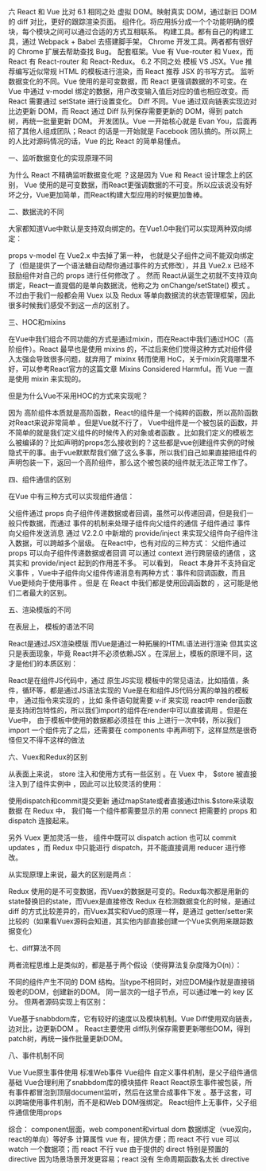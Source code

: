 六 React 和 Vue 比对
6.1 相同之处
虚拟 DOM。映射真实 DOM，通过新旧 DOM 的 diff 对比，更好的跟踪渲染页面。
组件化。将应用拆分成一个个功能明确的模块，每个模块之间可以通过合适的方式互相联系。
构建工具。都有自己的构建工具，通过 Webpack + Babel 去搭建脚手架。
Chrome 开发工具。两者都有很好的 Chrome 扩展去帮助查找 Bug。
配套框架。Vue 有 Vue-router 和 Vuex，而 React 有 React-router 和 React-Redux。
6.2 不同之处
模板 VS JSX。Vue 推荐编写近似常规 HTML 的模板进行渲染，而 React 推荐 JSX 的书写方式。
监听数据变化的不同。Vue 使用的是可变数据，而 React 更强调数据的不可变。在 Vue 中通过 v-model 绑定的数据，用户改变输入值后对应的值也相应改变。而 React 需要通过 setState 进行设置变化。
Diff 不同。Vue 通过双向链表实现边对比边更新 DOM，而 React 通过 Diff 队列保存需要更新的 DOM，得到 patch 树，再统一批量更新 DOM。
开发团队。Vue 一开始核心就是 Evan You，后面再招了其他人组成团队；React 的话是一开始就是 Facebook 团队搞的。所以网上的人比对源码情况的话，Vue 的比 React 的简单易懂点。


一、监听数据变化的实现原理不同

为什么 React 不精确监听数据变化呢 ？这是因为 Vue 和 React 设计理念上的区别， Vue 使用的是可变数据，而React更强调数据的不可变。所以应该说没有好坏之分，Vue更加简单，而React构建大型应用的时候更加鲁棒。

二、数据流的不同

大家都知道Vue中默认是支持双向绑定的。在Vue1.0中我们可以实现两种双向绑定：

props 
v-model 
在 Vue2.x 中去掉了第一种， 也就是父子组件之间不能双向绑定了（但是提供了一个语法糖自动帮你通过事件的方式修改），并且 Vue2.x 已经不鼓励组件对自己的 props 进行任何修改了 。
然而 React从诞生之初就不支持双向绑定，React一直提倡的是单向数据流，他称之为 onChange/setState() 模式 。不过由于我们一般都会用 Vuex 以及 Redux 等单向数据流的状态管理框架，因此很多时候我们感受不到这一点的区别了。

三、HOC和mixins


在Vue中我们组合不同功能的方式是通过mixin，而在React中我们通过HOC（高阶组件）。React 最早也是使用 mixins 的，不过后来他们觉得这种方式对组件侵入太强会导致很多问题，就弃用了 mixinx 转而使用 HoC，关于mixin究竟哪里不好，可以参考React官方的这篇文章 Mixins Considered Harmful。而 Vue 一直是使用 mixin 来实现的。

但是为什么Vue不采用HOC的方式来实现呢？

因为 高阶组件本质就是高阶函数，React的组件是一个纯粹的函数，所以高阶函数对React来说非常简单 。但是Vue就不行了， Vue中组件是一个被包装的函数，并不简单的就是我们定义组件的时候传入的对象或者函数 。比如我们定义的模板怎么被编译的？比如声明的props怎么接收到的？这些都是vue创建组件实例的时候隐式干的事。由于vue默默帮我们做了这么多事，所以我们自己如果直接把组件的声明包装一下，返回一个高阶组件，那么这个被包装的组件就无法正常工作了。

四、组件通信的区别

在Vue 中有三种方式可以实现组件通信：

父组件通过 props 向子组件传递数据或者回调，虽然可以传递回调，但是我们一般只传数据，而通过 事件的机制来处理子组件向父组件的通信
子组件通过 事件 向父组件发送消息
通过 V2.2.0 中新增的 provide/inject 来实现父组件向子组件注入数据，可以跨越多个层级。
在React中，也有对应的三种方式：
父组件通过 props 可以向子组件传递数据或者回调
可以通过 context 进行跨层级的通信 ，这其实和 provide/inject 起到的作用差不多。
可以看到， React 本身并不支持自定义事件 ，Vue中子组件向父组件传递消息有两种方式：事件和回调函数，而且Vue更倾向于使用事件 。但是 在 React 中我们都是使用回调函数的 ，这可能是他们二者最大的区别。

五、渲染模版的不同

在表层上， 模板的语法不同

React是通过JSX渲染模版
而Vue是通过一种拓展的HTML语法进行渲染
但其实这只是表面现象，毕竟 React并不必须依赖JSX 。在深层上，模板的原理不同，这才是他们的本质区别：

React是在组件JS代码中，通过 原生JS实现 模板中的常见语法，比如插值，条件，循环等，都是通过JS语法实现的
Vue是在和组件JS代码分离的单独的模板中， 通过指令来实现的 ，比如 条件语句就需要 v-if 来实现
react中 render函数是支持闭包特性的，所以我们import的组件在render中可以直接调用 。但是在Vue中， 由于模板中使用的数据都必须挂在 this 上进行一次中转，所以我们import 一个组件完了之后，还需要在 components 中再声明下，这样显然是很奇怪但又不得不这样的做法


六、Vuex和Redux的区别

从表面上来说， store 注入和使用方式有一些区别 。在 Vuex 中， $store 被直接注入到了组件实例中 ，因此可以比较灵活的使用：

使用dispatch和commit提交更新
通过mapState或者直接通过this.$store来读取数据
在 Redux 中， 我们每一个组件都需要显示的用 connect 把需要的 props 和 dispatch 连接起来。

另外 Vuex 更加灵活一些， 组件中既可以 dispatch action 也可以 commit updates ，而 Redux 中只能进行 dispatch，并不能直接调用 reducer 进行修改。

从实现原理上来说，最大的区别是两点：

Redux 使用的是不可变数据，而Vuex的数据是可变的。Redux每次都是用新的state替换旧的state，而Vuex是直接修改
Redux 在检测数据变化的时候，是通过 diff 的方式比较差异的，而Vuex其实和Vue的原理一样，是通过 getter/setter来比较的（如果看Vuex源码会知道，其实他内部直接创建一个Vue实例用来跟踪数据变化）

七、diff算法不同

两者流程思维上是类似的，都是基于两个假设（使得算法复杂度降为O(n)）：

不同的组件产生不同的 DOM 结构。当type不相同时，对应DOM操作就是直接销毁老的DOM，创建新的DOM。
同一层次的一组子节点，可以通过唯一的 key 区分。
但两者源码实现上有区别：

Vue基于snabbdom库，它有较好的速度以及模块机制。Vue Diff使用双向链表，边对比，边更新DOM 。
React主要使用 diff队列保存需要更新哪些DOM，得到patch树，再统一操作批量更新DOM。

八、事件机制不同

Vue
Vue原生事件使用 标准Web事件
Vue组件 自定义事件机制，是父子组件通信基础
Vue合理利用了snabbdom库的模块插件
React
React原生事件被包装，所有事件都冒泡到顶层document监听，然后在这里合成事件下发 。基于这套，可以跨端使用事件机制，而不是和Web DOM强绑定。
React组件上无事件，父子组件通信使用props



综合：
component层面，web component和virtual dom
数据绑定（vue双向，react的单向）等好多
计算属性 vue 有，提供方便；而 react 不行
vue 可以 watch 一个数据项；而 react 不行
vue 由于提供的 direct 特别是预置的 directive 因为场景场景开发更容易；react 没有
生命周期函数名太长 directive
